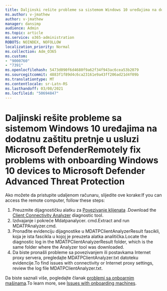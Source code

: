 ```yaml
---
title: Daljinski rešite probleme sa sistemom Windows 10 uređajima na dodatnu zaštitu pretnje u usluzi Microsoft Defender
ms.author: v-jmathew
author: v-jmathew
manager: dansimp
audience: Admin
ms.topic: article
ms.service: o365-administration
ROBOTS: NOINDEX, NOFOLLOW
localization_priority: Normal
ms.collection: Adm_O365
ms.custom:
- "9000760"
- "7391"
ms.openlocfilehash: 5473d090f6d4680f9a62f34f943ac6cea53b2079
ms.sourcegitcommit: 4883f1f89d4c6ca23161e9a43ff206ad21d4f09b
ms.translationtype: MT
ms.contentlocale: sr-Latn-RS
ms.lasthandoff: 03/08/2021
ms.locfileid: "50694847"
---
```

# <a name="remotely-fix-problems-with-onboarding-windows-10-devices-to-microsoft-defender-advanced-threat-protection"></a><span data-ttu-id="a577e-102">Daljinski rešite probleme sa sistemom Windows 10 uređajima na dodatnu zaštitu pretnje u usluzi Microsoft Defender</span><span class="sxs-lookup"><span data-stu-id="a577e-102">Remotely fix problems with onboarding Windows 10 devices to Microsoft Defender Advanced Threat Protection</span></span>

<span data-ttu-id="a577e-103">Ako možete da pristupite udaljenom računaru, slijedite ove korake:</span><span class="sxs-lookup"><span data-stu-id="a577e-103">If you can access the remote computer, follow these steps:</span></span>

1. <span data-ttu-id="a577e-104">Preuzmite dijagnostičku alatku za [Povezivanje klijenata](https://go.microsoft.com/fwlink/?linkid=2143466) .</span><span class="sxs-lookup"><span data-stu-id="a577e-104">Download the [Client Connectivity Analyzer](https://go.microsoft.com/fwlink/?linkid=2143466) diagnostic tool.</span></span>
2. <span data-ttu-id="a577e-105">Izdvajanje i pokreće Mdatpanalycer. cmd.</span><span class="sxs-lookup"><span data-stu-id="a577e-105">Extract and run MDATPAnalyzer.cmd.</span></span>
3. <span data-ttu-id="a577e-106">Pronađite evidenciju dijagnostike u MDATPClientAnalyzerResult fascikli, koja je ista fascikla u kojoj je preuzeta alatka analitička.</span><span class="sxs-lookup"><span data-stu-id="a577e-106">Locate the diagnostic log in the MDATPClientAnalyzerResult folder, which is the same folder where the Analyzer tool was downloaded.</span></span>
4. <span data-ttu-id="a577e-107">Da biste pronašli probleme sa povezivanjem ili postavkama Internet proxy servera, pregledajte MDATPClientAnalyzer.txt datoteku evidencije.</span><span class="sxs-lookup"><span data-stu-id="a577e-107">To find issues with connectivity or Internet proxy settings, review the log file MDATPClientAnalyzer.txt.</span></span>

<span data-ttu-id="a577e-108">Da biste saznali više, pogledajte članak [problemi sa onboarnim mašinama](https://go.microsoft.com/fwlink/?linkid=2143634).</span><span class="sxs-lookup"><span data-stu-id="a577e-108">To learn more, see [Issues with onboarding machines](https://go.microsoft.com/fwlink/?linkid=2143634).</span></span>

